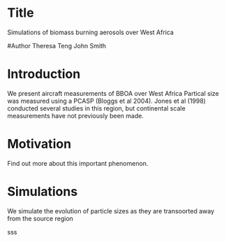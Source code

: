 # Title
Simulations of biomass burning aerosols over West Africa

#Author
Theresa Teng
John Smith

# Introduction
We present aircraft measurements of BBOA over West Africa
Partical size was measured using a PCASP (Bloggs et al 2004).
Jones et al (1998) conducted several studies in this region, but continental scale measurements have not previously been made.

# Motivation
Find out more about this important phenomenon.

# Simulations
We simulate the evolution of particle sizes as they are transoorted away from the source region

sss